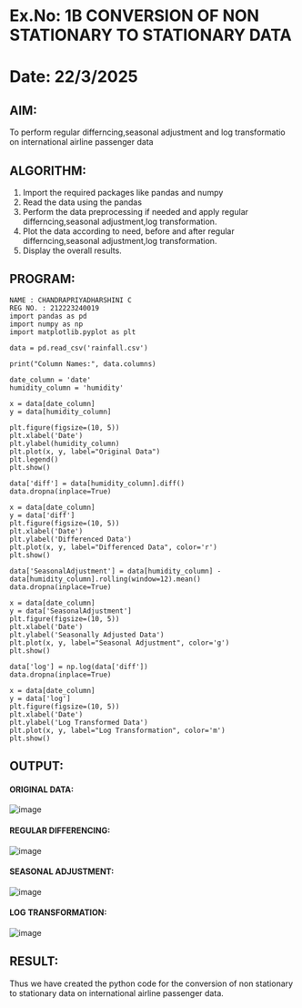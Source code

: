 # Ex.No: 1B CONVERSION OF NON STATIONARY TO STATIONARY DATA
# Date: 22/3/2025

## AIM:

To perform regular differncing,seasonal adjustment and log transformatio on international airline passenger data

## ALGORITHM:

1. Import the required packages like pandas and numpy
2. Read the data using the pandas
3. Perform the data preprocessing if needed and apply regular differncing,seasonal adjustment,log transformation.
4. Plot the data according to need, before and after regular differncing,seasonal adjustment,log transformation.
5. Display the overall results.

## PROGRAM:
```
NAME : CHANDRAPRIYADHARSHINI C
REG NO. : 212223240019
import pandas as pd
import numpy as np
import matplotlib.pyplot as plt

data = pd.read_csv('rainfall.csv')

print("Column Names:", data.columns)

date_column = 'date'
humidity_column = 'humidity'

x = data[date_column]
y = data[humidity_column]

plt.figure(figsize=(10, 5))
plt.xlabel('Date')
plt.ylabel(humidity_column)
plt.plot(x, y, label="Original Data")
plt.legend()
plt.show()

data['diff'] = data[humidity_column].diff()
data.dropna(inplace=True)

x = data[date_column]
y = data['diff']
plt.figure(figsize=(10, 5))
plt.xlabel('Date')
plt.ylabel('Differenced Data')
plt.plot(x, y, label="Differenced Data", color='r')
plt.show()

data['SeasonalAdjustment'] = data[humidity_column] - data[humidity_column].rolling(window=12).mean()
data.dropna(inplace=True)

x = data[date_column]
y = data['SeasonalAdjustment']
plt.figure(figsize=(10, 5))
plt.xlabel('Date')
plt.ylabel('Seasonally Adjusted Data')
plt.plot(x, y, label="Seasonal Adjustment", color='g')
plt.show()

data['log'] = np.log(data['diff'])
data.dropna(inplace=True)

x = data[date_column]
y = data['log']
plt.figure(figsize=(10, 5))
plt.xlabel('Date')
plt.ylabel('Log Transformed Data')
plt.plot(x, y, label="Log Transformation", color='m')
plt.show()
```

## OUTPUT:

#### ORIGINAL DATA:

![image](https://github.com/user-attachments/assets/ac63d13c-8da4-4cfc-b716-b3c44f22a470)

#### REGULAR DIFFERENCING:

![image](https://github.com/user-attachments/assets/2ee2a5cf-156a-4280-8bbc-0854b3505cdd)


#### SEASONAL ADJUSTMENT:

![image](https://github.com/user-attachments/assets/00940ecb-c775-4f7b-bd1d-0d6d1dcfea0e)


#### LOG TRANSFORMATION:

![image](https://github.com/user-attachments/assets/c1e26769-b9a4-474e-b1fe-6733fc82eb3a)


## RESULT:
Thus we have created the python code for the conversion of non stationary to stationary data on international airline passenger
data.
